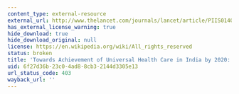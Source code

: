 ```yaml
---
content_type: external-resource
external_url: http://www.thelancet.com/journals/lancet/article/PIIS0140-6736(10)61960-5/
has_external_license_warning: true
hide_download: true
hide_download_original: null
license: https://en.wikipedia.org/wiki/All_rights_reserved
status: broken
title: 'Towards Achievement of Universal Health Care in India by 2020: A Call to Action'
uid: 6f27d36b-23c0-4ad8-8cb3-2144d3305e13
url_status_code: 403
wayback_url: ''
---
```

